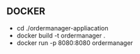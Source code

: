 ## DOCKER
* cd ./ordermanager-appliacation
* docker build -t ordermanager .
* docker run -p 8080:8080 ordermanager
